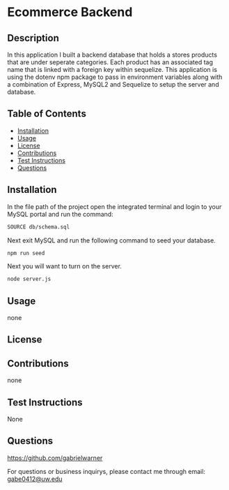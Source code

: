 # Ecommerce Backend



## Description
In this application I built a backend database that holds a stores products that are under seperate categories. Each product has an associated tag name that is linked with a foreign key within sequelize. This application is using the dotenv npm package to pass in environment variables along with a combination of Express, MySQL2 and Sequelize to setup the server and database. 

## Table of Contents

- [Installation](#installation)
- [Usage](#usage)
- [License](#license)
- [Contributions](#contributions)
- [Test Instructions](#test-instructions)
- [Questions](#questions)
## Installation
In the file path of the project open the integrated terminal and login to your MySQL portal and run the command:

```md
SOURCE db/schema.sql
```
Next exit MySQL and run the following command to seed your database.
```md
npm run seed
```
Next you will want to turn on the server.
```md
node server.js
```

## Usage

none

## License





## Contributions

none

## Test Instructions

None

## Questions

https://github.com/gabrielwarner

For questions or business inquirys, please contact me through email: gabe0412@uw.edu

